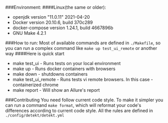 ###Environment:
####Linux(the same or older):
 - openjdk version "11.0.11" 2021-04-20
 - Docker version 20.10.6, build 370c289
 - docker-compose version 1.24.1, build 4667896b
 - GNU Make 4.2.1

###How to run:
Most of available commands are defined in `./Makefile`, so you can run a complex command like
`make up test_ui_remote` or another way
####Here is quick start
 - make test_ui - Runs tests on your local environment
 - make up - Runs docker containers with browsers
 - make down - shutdowns containers
 - make test_ui_remote - Runs tests vi remote browsers. In this case - containerized chrome 
 - make report - Will show an Allure's report

###Contributing
You need follow current code style. 
To make it simpler you can run a command `make format`,
which will reformat your code's differences according to current code style.
All the rules are defined in `./config/detekt/detekt.yml`
